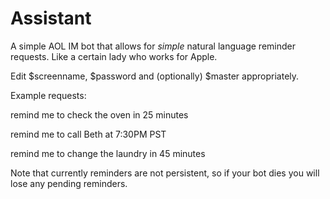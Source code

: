 Assistant
=========

A simple AOL IM bot that allows for _simple_ natural language reminder requests. Like a certain lady who works for Apple.

Edit $screenname, $password and (optionally) $master appropriately.

Example requests:

remind me to check the oven in 25 minutes

remind me to call Beth at 7:30PM PST

remind me to change the laundry in 45 minutes

Note that currently reminders are not persistent, so if your bot dies you will lose any pending reminders.
